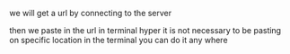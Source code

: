 we will get a url by connecting to the server 

then we paste in the url in terminal
hyper
it is not necessary to be pasting on specific location in the terminal 
you can do it any where
